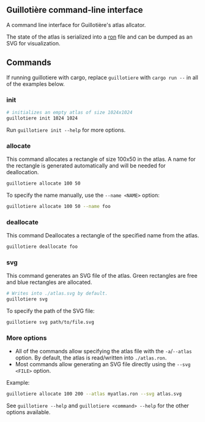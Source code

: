 ## Guillotière command-line interface

A command line interface for Guillotière's atlas allcator.

The state of the atlas is serialized into a [ron](https://crates.io/crates/ron)
file and can be dumped as an SVG for visualization.

## Commands

If running guillotiere with cargo, replace `guillotiere` with `cargo run --` in all of the examples below.

### init

```bash
# initializes an empty atlas of size 1024x1024
guillotiere init 1024 1024
```

Run `guillotiere init --help` for more options.

### allocate

This command allocates a rectangle of size 100x50 in the atlas.
A name for the rectangle is generated automatically and will be needed for
deallocation.

```bash
guillotiere allocate 100 50
```

To specify the name manually, use the `--name <NAME>` option:

```bash
guillotiere allocate 100 50 --name foo
```

### deallocate

This command Deallocates a rectangle of the specified name from the atlas.

```bash
guillotiere deallocate foo
```

### svg

This command generates an SVG file of the atlas. Green rectangles are free and
blue rectangles are allocated.

```bash
# Writes into ./atlas.svg by default.
guillotiere svg
```

To specify the path of the SVG file:

```bash
guillotiere svg path/to/file.svg
```

### More options

- All of the commands allow specifying the atlas file with the `-a`/`--atlas` option. By default, the atlas is read/written into `./atlas.ron`.
- Most commands allow generating an SVG file directly using the `--svg <FILE>` option.

Example:

```bash
guillotiere allocate 100 200 --atlas myatlas.ron --svg atlas.svg
```

See `guillotiere --help` and `guillotiere <command> --help` for the other options available.

